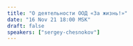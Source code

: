 ```yaml
---
title: "О деятельности ООД «За жизнь!»"
date: "16 Nov 21 18:00 MSK"
draft: false
speakers: ["sergey-chesnokov"]
---
```

